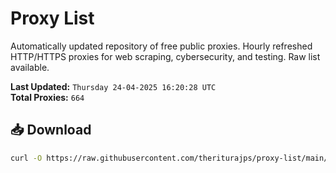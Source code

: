 # Proxy List

Automatically updated repository of free public proxies. Hourly refreshed HTTP/HTTPS proxies for web scraping, cybersecurity, and testing. Raw list available.

**Last Updated:** `Thursday 24-04-2025 16:20:28 UTC`  
**Total Proxies:** `664`

## 📥 Download
```bash
curl -O https://raw.githubusercontent.com/theriturajps/proxy-list/main/proxies.txt
